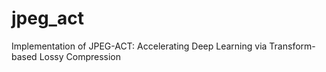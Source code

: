 # jpeg_act
Implementation of JPEG-ACT: Accelerating Deep Learning via Transform-based Lossy Compression
